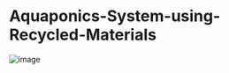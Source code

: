 # Aquaponics-System-using-Recycled-Materials

![image](https://github.com/user-attachments/assets/7721f1b1-27bc-4406-8c50-872e2d342d93)
